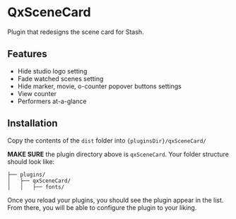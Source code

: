 # QxSceneCard

Plugin that redesigns the scene card for Stash.

## Features

* Hide studio logo setting
* Fade watched scenes setting
* Hide marker, movie, o-counter popover buttons settings
* View counter
* Performers at-a-glance

## Installation

Copy the contents of the `dist` folder into `{pluginsDir}/qxSceneCard/`

**MAKE SURE** the plugin directory above is `qxSceneCard`. Your folder structure should look like:

```
├── plugins/
│   ├── qxSceneCard/
│   │   ├── fonts/
```

Once you reload your plugins, you should see the plugin appear in the list. From there, you will be able to configure the plugin to your liking.